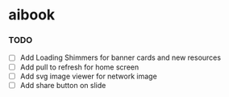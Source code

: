 # aibook

### TODO

- [ ] Add Loading Shimmers for banner cards and new resources
- [ ] Add pull to refresh for home screen
- [ ] Add svg image viewer for network image
- [ ] Add share button on slide